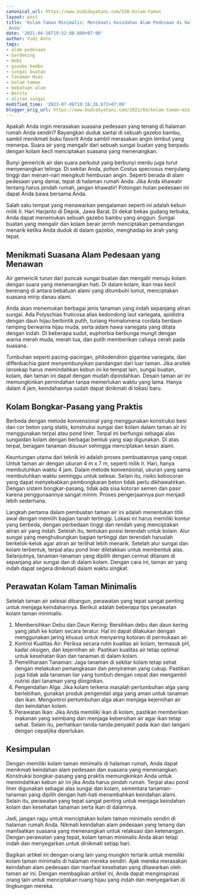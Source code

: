 ```yaml
---
canonical_url: https://www.budidayatani.com/526-kolam-taman
layout: post
title: 'Kolam Taman Minimalis: Menikmati Keindahan Alam Pedesaan di Halaman Rumah
 Anda'
date: '2021-04-16T19:52:00.000+07:00'
author: Yudi Anto
tags:
- alam pedesaan
- Gardening
- Hobi
- gazebo bambu
- sungai buatan
- Tanaman Hias
- kolam taman
- bebatuan alam
- Berita
- aliran sungai
modified_time: '2023-07-06T10:16:26.672+07:00'
blogger_orig_url: https://www.budidayatani.com/2021/04/kolam-taman-minimalis-di-halaman-rumah.html
---
```


Apakah Anda ingin merasakan suasana pedesaan yang tenang di halaman rumah Anda sendiri? Bayangkan duduk santai di sebuah gazebo bambu, sambil menikmati buku favorit Anda sambil merasakan angin lembut yang menerpa. Suara air yang mengalir dari sebuah sungai buatan yang berpadu dengan kolam kecil menciptakan suasana yang menenangkan.

Bunyi gemericik air dan suara perkutut yang berbunyi merdu juga turut menyenangkan telinga. Di sekitar Anda, pohon Costus speciosus menjulang tinggi dan menari-nari mengikuti hembusan angin. Seperti berada di alam pedesaan yang damai, tepat di halaman rumah Anda. Jika Anda khawatir tentang harus pindah rumah, jangan khawatir! Potongan hutan pedesaan ini dapat Anda bawa bersama Anda.

Salah satu tempat yang menawarkan pengalaman seperti ini adalah kebun milik Ir. Hari Harjanto di Depok, Jawa Barat. Di dekat bekas gudang terbuka, Anda dapat menemukan sebuah gazebo bambu yang anggun. Sungai buatan yang mengalir dan kolam berair jernih menciptakan pemandangan menarik ketika Anda duduk di dalam gazebo, menghadap ke arah yang tepat.

## Menikmati Suasana Alam Pedesaan yang Menawan

Air gemericik turun dari puncak sungai buatan dan mengalir menuju kolam dengan suara yang menenangkan hati. Di dalam kolam, ikan mas kecil berenang di antara bebatuan alami yang ditumbuhi lumut, menciptakan suasana mirip danau alami.

Anda akan menemukan berbagai jenis tanaman yang indah sepanjang aliran sungai. Ada Polyschias fruticosa alias kedondong laut variegata, apidistra dengan daun hijau berbintik putih, turiang Homalomena cordata berdaun ramping berwarna hijau muda, serta adam hawa variegata yang ditata dengan indah. Di beberapa sudut, euphorbia berbunga mungil dengan warna merah muda, merah tua, dan putih memberikan cahaya cerah pada suasana.

Tumbuhan seperti pacing-pacingan, philodendron gigantea variegata, dan diffenbachia giant menyembunyikan pandangan dari luar taman. Jika arsitek lansekap harus memindahkan kebun ini ke tempat lain, sungai buatan, kolam, dan taman ini dapat dengan mudah dipindahkan. Desain taman air ini memungkinkan pemindahan tanpa memerlukan waktu yang lama. Hanya dalam 4 jam, keindahannya sudah dapat dinikmati di lokasi baru.

## Kolam Bongkar-Pasang yang Praktis

Berbeda dengan metode konvensional yang menggunakan konstruksi besi dan cor beton yang statis, konstruksi sungai dan kolam dalam taman air ini menggunakan terpal atau pond liner. Terpal ini berfungsi sebagai alas sungaidan kolam dengan berbagai bentuk yang siap digunakan. Di atas terpal, beragam tanaman disusun sehingga menciptakan kesan alami.

Keuntungan utama dari teknik ini adalah proses pembuatannya yang cepat. Untuk taman air dengan ukuran 4 m x 7 m, seperti milik Ir. Hari, hanya membutuhkan waktu 4 jam. Dalam metode konvensional, ukuran yang sama membutuhkan waktu seminggu untuk selesai. Selain itu, risiko kebocoran yang dapat menyebabkan pembongkaran beton tidak perlu dikhawatirkan. Dengan sistem bongkar-pasang, tidak ada sisa kotoran semen dan pasir karena penggunaannya sangat minim. Proses pengerjaannya pun menjadi lebih sederhana.

Langkah pertama dalam pembuatan taman air ini adalah menentukan titik awal dengan memilih bagian tanah tertinggi. Lokasi ini harus memiliki kontur yang berbeda, dengan perbedaan tinggi dan rendah yang menciptakan aliran air yang indah. Setelah itu, tentukan posisi terendah untuk kolam. Alur sungai yang menghubungkan bagian tertinggi dan terendah haruslah berkelok-kelok agar aliran air terlihat lebih menarik. Setelah alur sungai dan kolam terbentuk, terpal atau pond liner diletakkan untuk membentuk alas. Selanjutnya, tanaman-tanaman yang dipilih dengan cermat ditanam di sepanjang alur sungai dan di dalam kolam. Dengan cara ini, taman air yang indah dapat segera dinikmati dalam waktu singkat.

## Perawatan Kolam Taman Minimalis

Setelah taman air selesai dibangun, perawatan yang tepat sangat penting untuk menjaga keindahannya. Berikut adalah beberapa tips perawatan kolam taman minimalis:

1. Membersihkan Debu dan Daun Kering: Bersihkan debu dan daun kering yang jatuh ke kolam secara teratur. Hal ini dapat dilakukan dengan menggunakan jaring khusus untuk menyaring kotoran di permukaan air.
2. Kontrol Kualitas Air: Periksa secara rutin kualitas air kolam, termasuk pH, kadar oksigen, dan kejernihan air. Pastikan kualitas air tetap optimal untuk kesehatan ikan dan tanaman di dalam kolam.
3. Pemeliharaan Tanaman: Jaga tanaman di sekitar kolam tetap sehat dengan melakukan pemangkasan dan penyiraman yang cukup. Pastikan juga tidak ada tanaman liar yang tumbuh dengan cepat dan mengambil nutrisi dari tanaman yang diinginkan.
4. Pengendalian Alga: Jika kolam terkena masalah pertumbuhan alga yang berlebihan, gunakan produk pengendali alga yang aman untuk tanaman dan ikan. Mengontrol pertumbuhan alga akan menjaga kejernihan air dan keindahan kolam.
5. Perawatan Ikan: Jika Anda memiliki ikan di kolam, pastikan memberikan makanan yang seimbang dan menjaga kebersihan air agar ikan tetap sehat. Selain itu, perhatikan tanda-tanda penyakit pada ikan dan tangani dengan cepatjika diperlukan.

## Kesimpulan

Dengan memiliki kolam taman minimalis di halaman rumah, Anda dapat menikmati keindahan alam pedesaan dan suasana yang menenangkan. Konstruksi bongkar-pasang yang praktis memungkinkan Anda untuk memindahkan kebun air ini jika Anda harus pindah rumah. Terpal atau pond liner digunakan sebagai alas sungai dan kolam, sementara tanaman-tanaman yang dipilih dengan hati-hati menambahkan keindahan alami. Selain itu, perawatan yang tepat sangat penting untuk menjaga keindahan kolam dan kesehatan tanaman serta ikan di dalamnya.

Jadi, jangan ragu untuk menciptakan kolam taman minimalis sendiri di halaman rumah Anda. Nikmati keindahan alam pedesaan yang tenang dan manfaatkan suasana yang menenangkan untuk relaksasi dan ketenangan. Dengan perawatan yang tepat, kolam taman minimalis Anda akan tetap indah dan menyegarkan untuk dinikmati setiap hari.

Bagikan artikel ini dengan orang lain yang mungkin tertarik untuk memiliki kolam taman minimalis di halaman mereka sendiri. Ajak mereka merasakan keindahan alam pedesaan dan manfaat kesehatan yang ditawarkan oleh taman air ini. Dengan membagikan artikel ini, Anda dapat menginspirasi orang lain untuk menciptakan ruang hijau yang indah dan menyegarkan di lingkungan mereka.

